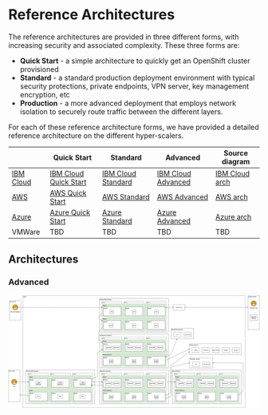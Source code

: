 # Reference Architectures

The reference architectures are provided in three different forms, with increasing security and associated complexity. These three forms are:

- **Quick Start** - a simple architecture to quickly get an OpenShift cluster provisioned
- **Standard** - a standard production deployment environment with typical security protections, private endpoints, VPN server, key management encryption, etc
- **Production** - a more advanced deployment that employs network isolation to securely route traffic between the different layers.

For each of these reference architecture forms, we have provided a detailed reference architecture on the different hyper-scalers.

|                            | Quick Start                                       | Standard                                     | Advanced                                     | Source diagram                                    | 
|----------------------------|---------------------------------------------------|----------------------------------------------|----------------------------------------------|---------------------------------------------------|
| [IBM Cloud](./ibmcloud.md) | [IBM Cloud Quick Start](./ibmcloud-quickstart.md) | [IBM Cloud Standard](./ibmcloud-standard.md) | [IBM Cloud Advanced](./ibmcloud-advanced.md) | [IBM Cloud arch](./ibm-cloud-architecture.drawio) |
| [AWS](./aws.md)            | [AWS Quick Start](./aws-quickstart.md)            | [AWS Standard](./aws-standard.md)            | [AWS Advanced](./aws-advanced.md)            | [AWS arch](./aws-cloud-architecture-0.7.drawio)   |
| [Azure](./azure.md)        | [Azure Quick Start](./azure-quickstart.md)        | [Azure Standard](./azure-standard.md)        | [Azure Advanced](./azure-advanced.md)        | [Azure arch](./azure-ref-arch.drawio)             |
| VMWare                     | TBD                                               | TBD                                          | TBD                                          | TBD                                               |

## Architectures

### Advanced

![Advanced](./ref-arch-software-everywhere.png)
